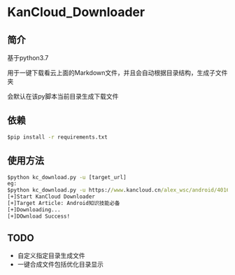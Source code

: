 # KanCloud_Downloader

## 简介

基于python3.7

用于一键下载看云上面的Markdown文件，并且会自动根据目录结构，生成子文件夹

会默认在该py脚本当前目录生成下载文件

## 依赖

```cmd
$pip install -r requirements.txt
```

## 使用方法

```cmd
$python kc_download.py -u [target_url]
eg:
$python kc_download.py -u https://www.kancloud.cn/alex_wsc/android/401651
[+]Start KanCloud Downloader
[+]Target Article: Android知识技能必备
[+]Downloading...
[+]DOwnload Success!
```

## TODO

- 自定义指定目录生成文件
- 一键合成文件包括优化目录显示